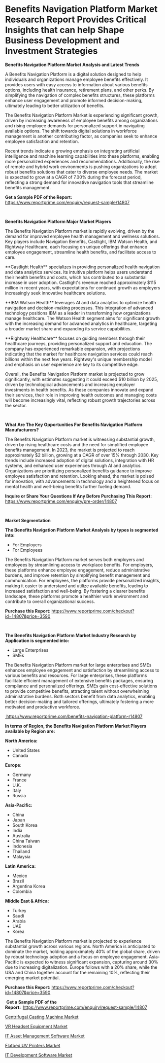 <p><h1>Benefits Navigation Platform Market Research Report Provides Critical Insights that can help Shape Business Development and Investment Strategies</h1></p><p><strong>Benefits Navigation Platform Market Analysis and Latest Trends</strong></p>
<p><p>A Benefits Navigation Platform is a digital solution designed to help individuals and organizations manage employee benefits effectively. It provides users with easy access to information about various benefits options, including health insurance, retirement plans, and other perks. By simplifying the navigation of complex benefits structures, these platforms enhance user engagement and promote informed decision-making, ultimately leading to better utilization of benefits.</p><p>The Benefits Navigation Platform Market is experiencing significant growth, driven by increasing awareness of employee benefits among organizations and rising employee demands for personalized support in navigating available options. The shift towards digital solutions in workforce management is another contributing factor, as companies seek to enhance employee satisfaction and retention.</p><p>Recent trends indicate a growing emphasis on integrating artificial intelligence and machine learning capabilities into these platforms, enabling more personalized experiences and recommendations. Additionally, the rise of remote and hybrid work environments is pushing organizations to adopt robust benefits solutions that cater to diverse employee needs. The market is expected to grow at a CAGR of 7.00% during the forecast period, reflecting a strong demand for innovative navigation tools that streamline benefits management.</p></p>
<p><strong>Get a Sample PDF of the Report:&nbsp;</strong> <a href="https://www.reportprime.com/enquiry/request-sample/14807?utm_campaign=2267&utm_medium=2&utm_source=Github&utm_content=ia&utm_term=20032025&utm_id=benefits-navigation-platform">https://www.reportprime.com/enquiry/request-sample/14807</a></p>
<p>&nbsp;</p>
<p><strong>Benefits Navigation Platform Major Market Players</strong></p>
<p><p>The Benefits Navigation Platform market is rapidly evolving, driven by the demand for improved employee health management and wellness solutions. Key players include Navigation Benefits, Castlight, IBM Watson Health, and Rightway Healthcare, each focusing on unique offerings that enhance employee engagement, streamline health benefits, and facilitate access to care.</p><p>**Castlight Health** specializes in providing personalized health navigation and data analytics services. Its intuitive platform helps users understand their health benefits and costs, which has contributed to a substantial increase in user adoption. Castlight's revenue reached approximately $115 million in recent years, with expectations for continued growth as employers increasingly seek innovative healthcare solutions.</p><p>**IBM Watson Health** leverages AI and data analytics to optimize health navigation and decision-making processes. This integration of advanced technology positions IBM as a leader in transforming how organizations manage healthcare. The Watson Health segment aims for significant growth with the increasing demand for advanced analytics in healthcare, targeting a broader market share and expanding its service capabilities.</p><p>**Rightway Healthcare** focuses on guiding members through their healthcare journeys, providing personalized support and education. The company has experienced remarkable expansion, with projections indicating that the market for healthcare navigation services could reach billions within the next few years. Rightway's unique membership model and emphasis on user experience are key to its competitive edge.</p><p>Overall, the Benefits Navigation Platform market is projected to grow significantly, with estimates suggesting it could exceed $10 billion by 2025, driven by technological advancements and increasing employer investments in health benefits. As these companies innovate and expand their services, their role in improving health outcomes and managing costs will become increasingly vital, reflecting robust growth trajectories across the sector.</p></p>
<p>&nbsp;</p>
<p><strong>What Are The Key Opportunities For Benefits Navigation Platform Manufacturers?</strong></p>
<p><p>The Benefits Navigation Platform market is witnessing substantial growth, driven by rising healthcare costs and the need for simplified employee benefits management. In 2023, the market is projected to reach approximately $2 billion, growing at a CAGR of over 15% through 2030. Key trends include increased adoption of digital solutions, integration with HR systems, and enhanced user experiences through AI and analytics. Organizations are prioritizing personalized benefits guidance to improve employee satisfaction and retention. Looking ahead, the market is poised for innovation, with advancements in technology and a heightened focus on mental health and well-being benefits further fueling demand.</p></p>
<p><strong>Inquire or Share Your Questions If Any Before Purchasing This Report:</strong> <a href="https://www.reportprime.com/enquiry/pre-order/14807?utm_campaign=2267&utm_medium=2&utm_source=Github&utm_content=ia&utm_term=20032025&utm_id=benefits-navigation-platform">https://www.reportprime.com/enquiry/pre-order/14807</a></p>
<p>&nbsp;</p>
<p><strong>Market Segmentation</strong></p>
<p><strong>The Benefits Navigation Platform Market Analysis by types is segmented into:</strong></p>
<p><ul><li>For Employers</li><li>For Employees</li></ul></p>
<p><p>The Benefits Navigation Platform market serves both employers and employees by streamlining access to workplace benefits. For employers, these platforms enhance employee engagement, reduce administrative burdens, and improve retention by simplifying benefit management and communication. For employees, the platforms provide personalized insights, making it easier to understand and utilize available benefits, leading to increased satisfaction and well-being. By fostering a clearer benefits landscape, these platforms promote a healthier work environment and contribute to overall organizational success.</p></p>
<p><strong>Purchase this Report:&nbsp;</strong><a href="https://www.reportprime.com/checkout?id=14807&price=3590&utm_campaign=2267&utm_medium=2&utm_source=Github&utm_content=ia&utm_term=20032025&utm_id=benefits-navigation-platform">https://www.reportprime.com/checkout?id=14807&price=3590</a></p>
<p>&nbsp;</p>
<p><strong>The Benefits Navigation Platform Market Industry Research by Application is segmented into:</strong></p>
<p><ul><li>Large Enterprises</li><li>SMEs</li></ul></p>
<p><p>The Benefits Navigation Platform market for large enterprises and SMEs enhances employee engagement and satisfaction by streamlining access to various benefits and resources. For large enterprises, these platforms facilitate efficient management of extensive benefits packages, ensuring compliance and personalized offerings. SMEs gain cost-effective solutions to provide competitive benefits, attracting talent without overwhelming administrative burdens. Both sectors benefit from data analytics, enabling better decision-making and tailored offerings, ultimately fostering a more motivated and productive workforce.</p></p>
<p><a href="https://www.reportprime.com/benefits-navigation-platform-r14807?utm_campaign=2267&utm_medium=2&utm_source=Github&utm_content=ia&utm_term=20032025&utm_id=benefits-navigation-platform">&nbsp;https://www.reportprime.com/benefits-navigation-platform-r14807</a></p>
<p><strong>In terms of Region, the Benefits Navigation Platform Market Players available by Region are:</strong></p>
<p>
    <p> <strong> North America: </strong>
        <ul>
            <li>United States</li>
            <li>Canada</li>
        </ul>
        </p> 
    <p> <strong> Europe: </strong>
        <ul>
            <li>Germany</li>
            <li>France</li>
            <li>U.K.</li>
            <li>Italy</li>
            <li>Russia</li>
        </ul>
        </p> 
    <p> <strong> Asia-Pacific: </strong>
        <ul>
            <li>China</li>
            <li>Japan</li>
            <li>South Korea</li>
            <li>India</li>
            <li>Australia</li>
            <li>China Taiwan</li>
            <li>Indonesia</li>
            <li>Thailand</li>
            <li>Malaysia</li>
        </ul>
        </p> 
    <p> <strong> Latin America: </strong>
        <ul>
            <li>Mexico</li>
            <li>Brazil</li>
            <li>Argentina Korea</li>
            <li>Colombia</li>
        </ul>
        </p> 
    <p> <strong> Middle East & Africa: </strong>
        <ul>
            <li>Turkey</li>
            <li>Saudi</li>
            <li>Arabia</li>
            <li>UAE</li>
            <li>Korea</li>
        </ul>
    </p>
    </p>
<p><p>The Benefits Navigation Platform market is projected to experience substantial growth across various regions. North America is anticipated to dominate the market, holding approximately 40% of the global share, driven by robust technology adoption and a focus on employee engagement. Asia-Pacific is expected to witness significant expansion, capturing around 30% due to increasing digitalization. Europe follows with a 20% share, while the USA and China together account for the remaining 10%, reflecting their emerging market potential.</p></p>
<p><strong>Purchase this Report: </strong><a href="https://www.reportprime.com/checkout?id=14807&price=3590&utm_campaign=2267&utm_medium=2&utm_source=Github&utm_content=ia&utm_term=20032025&utm_id=benefits-navigation-platform">https://www.reportprime.com/checkout?id=14807&price=3590</a></p>
<p>&nbsp;<strong>Get a Sample PDF of the Report:&nbsp;&nbsp;</strong><a href="https://www.reportprime.com/enquiry/request-sample/14807?utm_campaign=2267&utm_medium=2&utm_source=Github&utm_content=ia&utm_term=20032025&utm_id=benefits-navigation-platform">https://www.reportprime.com/enquiry/request-sample/14807</a></p>
<p><strong></strong></p>
<p><p><a href="https://www.linkedin.com/pulse/centrifugal-casting-machine-market-expected-see-rapid-expansion-oxpkf?utm_campaign=2267&utm_medium=2&utm_source=Github&utm_content=ia&utm_term=20032025&utm_id=benefits-navigation-platform">Centrifugal Casting Machine Market</a></p><p><a href="https://www.linkedin.com/pulse/navigating-global-vr-headset-equipment-market-from-jbtlf?utm_campaign=2267&utm_medium=2&utm_source=Github&utm_content=ia&utm_term=20032025&utm_id=benefits-navigation-platform">VR Headset Equipment Market</a></p><p><a href="https://github.com/chillwervenu/Market-Research-Report-List-1/blob/main/it-asset-management-software-market.md?utm_campaign=2267&utm_medium=2&utm_source=Github&utm_content=ia&utm_term=20032025&utm_id=benefits-navigation-platform">IT Asset Management Software Market</a></p><p><a href="https://www.linkedin.com/pulse/flatbed-uv-printers-market-study-offers-insightful-analysis-3vcrf?utm_campaign=2267&utm_medium=2&utm_source=Github&utm_content=ia&utm_term=20032025&utm_id=benefits-navigation-platform">Flatbed UV Printers Market</a></p><p><a href="https://github.com/marcayaminig/Market-Research-Report-List-1/blob/main/it-development-software-market.md?utm_campaign=2267&utm_medium=2&utm_source=Github&utm_content=ia&utm_term=20032025&utm_id=benefits-navigation-platform">IT Development Software Market</a></p></p>